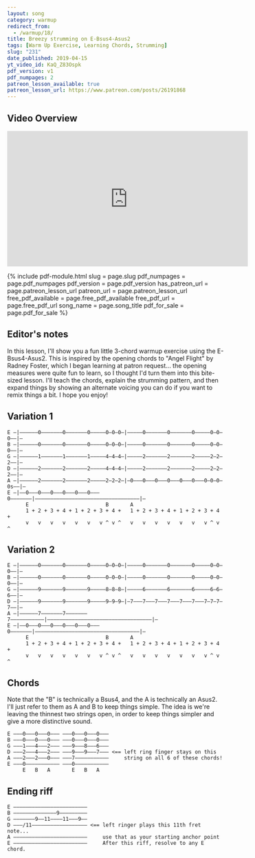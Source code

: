 ```yaml
---
layout: song
category: warmup
redirect_from:
  - /warmup/18/
title: Breezy strumming on E-Bsus4-Asus2
tags: [Warm Up Exercise, Learning Chords, Strumming]
slug: "231"
date_published: 2019-04-15
yt_video_id: KaQ_Z83Ospk
pdf_version: v1
pdf_numpages: 2
patreon_lesson_available: true
patreon_lesson_url: https://www.patreon.com/posts/26191868
---
```


## Video Overview

<iframe width="560" height="315" src="https://www.youtube.com/embed/KaQ_Z83Ospk?showinfo=0" frameborder="0" allowfullscreen></iframe>

<!-- Coming soon... -->

{% include pdf-module.html slug = page.slug pdf_numpages = page.pdf_numpages pdf_version = page.pdf_version has_patreon_url = page.patreon_lesson_url patreon_url = page.patreon_lesson_url free_pdf_available = page.free_pdf_available free_pdf_url = page.free_pdf_url song_name = page.song_title pdf_for_sale = page.pdf_for_sale %}

<!-- Coming later this morning! -->

## Editor's notes

In this lesson, I'll show you a fun little 3-chord warmup exercise using the E-Bsus4-Asus2. This is inspired by the opening chords to "Angel Flight" by Radney Foster, which I began learning at patron request... the opening measures were quite fun to learn, so I thought I'd turn them into this bite-sized lesson. I'll teach the chords, explain the strumming pattern, and then expand things by showing an alternate voicing you can do if you want to remix things a bit. I hope you enjoy!

## Variation 1

    E –|––––––0–––––––0–––––––0–––––0–0–0–|–––––0–––––––0–––––––0–––––0–0–0––|–
    B –|––––––0–––––––0–––––––0–––––0–0–0–|–––––0–––––––0–––––––0–––––0–0–0––|–
    G –|––––––1–––––––1–––––––1–––––4–4–4–|–––––2–––––––2–––––––2–––––2–2–2––|–
    D –|––––––2–––––––2–––––––2–––––4–4–4–|–––––2–––––––2–––––––2–––––2–2–2––|–
    A –|––––––2–––––––2–––––––2–––––2–2–2–|–0–––0–––0–––0–––0–––0–––0–0–0–0s––|–
    E –|––0–––0–––0–––0–––0–––0–––0–––––––|––––––––––––––––––––––––––––––––––|–
          E                         B       A
          1 + 2 + 3 + 4 + 1 + 2 + 3 + 4 +   1 + 2 + 3 + 4 + 1 + 2 + 3 + 4 +
          v   v   v   v   v   v   v ^ v ^   v   v   v   v   v   v   v ^ v ^

## Variation 2

    E –|––––––0–––––––0–––––––0–––––0–0–0–|–––––0–––––––0–––––––0–––––0–0–0––|–
    B –|––––––0–––––––0–––––––0–––––0–0–0–|–––––0–––––––0–––––––0–––––0–0–0––|–
    G –|––––––9–––––––9–––––––9–––––8–8–8–|–––––6–––––––6–––––––6–––––6–6–6––|–
    D –|––––––9–––––––9–––––––9–––––9–9–9–|–7–––7–––7–––7–––7–––7–––7–7–7–7––|–
    A –|––––––7–––––––7–––––––7–––––––––––|––––––––––––––––––––––––––––––––––|–
    E –|––0–––0–––0–––0–––0–––0–––0–––––––|––––––––––––––––––––––––––––––––––|–
          E                         B       A
          1 + 2 + 3 + 4 + 1 + 2 + 3 + 4 +   1 + 2 + 3 + 4 + 1 + 2 + 3 + 4 +
          v   v   v   v   v   v   v ^ v ^   v   v   v   v   v   v   v ^ v ^

## Chords

Note that the "B" is technically a Bsus4, and the A is technically an Asus2. I'll just refer to them as A and B to keep things simple. The idea is we're leaving the thinnest two strings open, in order to keep things simpler and give a more distinctive sound.

    E –––0–––0–––0––– –––0–––0–––0–––
    B –––0–––0–––0––– –––0–––0–––0–––
    G –––1–––4–––2––– –––9–––8–––6–––
    D –––2–––4–––2––– –––9–––9–––7––– <== left ring finger stays on this
    A –––2–––2–––0––– –––7–––––––––––     string on all 6 of these chords!
    E –––0––––––––––– –––0–––––––––––
         E   B   A       E   B   A

## Ending riff

    E ––––––––––––––––––––––––
    B ––––––––––––––9–––––––––
    G –––––––9––11––––11–––9––
    D –––/11–––––––––––––––––– <== left ringer plays this 11th fret note...
    A ––––––––––––––––––––––––     use that as your starting anchor point
    E ––––––––––––––––––––––––     After this riff, resolve to any E chord.
